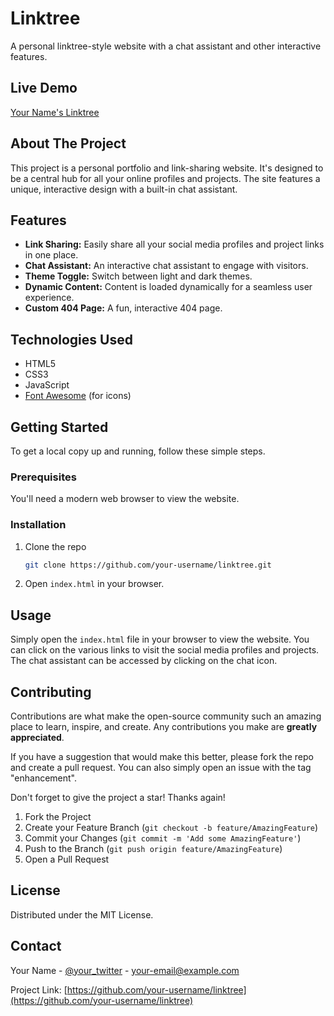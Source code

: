 # Linktree

A personal linktree-style website with a chat assistant and other interactive features.

## Live Demo

[Your Name's Linktree](https://your-username.github.io/linktree/)

## About The Project

This project is a personal portfolio and link-sharing website. It's designed to be a central hub for all your online profiles and projects. The site features a unique, interactive design with a built-in chat assistant.

## Features

*   **Link Sharing:** Easily share all your social media profiles and project links in one place.
*   **Chat Assistant:** An interactive chat assistant to engage with visitors.
*   **Theme Toggle:** Switch between light and dark themes.
*   **Dynamic Content:** Content is loaded dynamically for a seamless user experience.
*   **Custom 404 Page:** A fun, interactive 404 page.

## Technologies Used

*   HTML5
*   CSS3
*   JavaScript
*   [Font Awesome](https://fontawesome.com/) (for icons)

## Getting Started

To get a local copy up and running, follow these simple steps.

### Prerequisites

You'll need a modern web browser to view the website.

### Installation

1.  Clone the repo
    ```sh
    git clone https://github.com/your-username/linktree.git
    ```
2.  Open `index.html` in your browser.

## Usage

Simply open the `index.html` file in your browser to view the website. You can click on the various links to visit the social media profiles and projects. The chat assistant can be accessed by clicking on the chat icon.

## Contributing

Contributions are what make the open-source community such an amazing place to learn, inspire, and create. Any contributions you make are **greatly appreciated**.

If you have a suggestion that would make this better, please fork the repo and create a pull request. You can also simply open an issue with the tag "enhancement".

Don't forget to give the project a star! Thanks again!

1.  Fork the Project
2.  Create your Feature Branch (`git checkout -b feature/AmazingFeature`)
3.  Commit your Changes (`git commit -m 'Add some AmazingFeature'`)
4.  Push to the Branch (`git push origin feature/AmazingFeature`)
5.  Open a Pull Request

## License

Distributed under the MIT License.

## Contact

Your Name - [@your_twitter](https://twitter.com/your_twitter) - your-email@example.com

Project Link: [https://github.com/your-username/linktree](https://github.com/your-username/linktree)